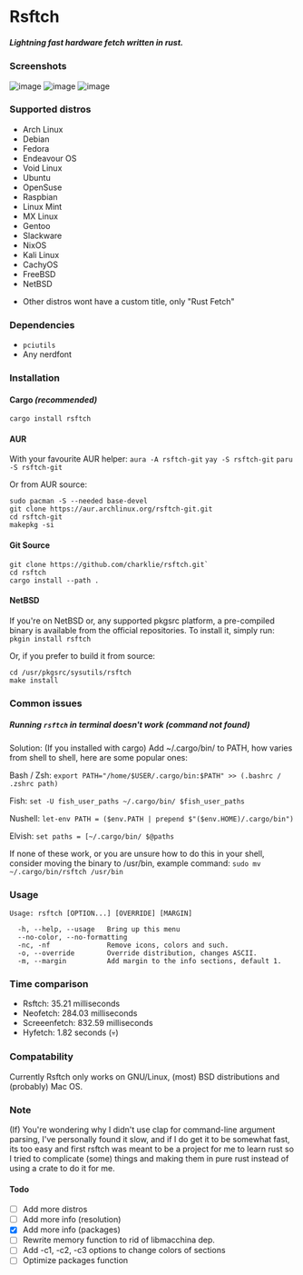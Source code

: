 # Rsftch

##### _Lightning fast hardware fetch written in rust._

### Screenshots

![image](https://github.com/charklie/rsftch/assets/157241212/9c465f98-259d-4db9-a07d-b93f3690080f)
![image](https://github.com/charklie/rsftch/assets/157241212/a745b58f-d42a-4a6e-9c15-2504b8442ed5)
![image](https://github.com/charklie/rsftch/assets/157241212/f6ff6352-b7da-4e18-a867-7f0c62f62a35)

### Supported distros
- Arch Linux
- Debian
- Fedora
- Endeavour OS
- Void Linux
- Ubuntu
- OpenSuse
- Raspbian
- Linux Mint
- MX Linux
- Gentoo
- Slackware
- NixOS
- Kali Linux
- CachyOS
- FreeBSD
- NetBSD

* Other distros wont have a custom title, only "Rust Fetch"

### Dependencies
- `pciutils`
- Any nerdfont

### Installation
#### Cargo _(recommended)_
`cargo install rsftch`

#### AUR
With your favourite AUR helper:
`aura -A rsftch-git`
`yay -S rsftch-git`
`paru -S rsftch-git`

Or from AUR source:
```
sudo pacman -S --needed base-devel
git clone https://aur.archlinux.org/rsftch-git.git
cd rsftch-git
makepkg -si
```
#### Git Source
```
git clone https://github.com/charklie/rsftch.git`
cd rsftch
cargo install --path .
```

#### NetBSD
If you're on NetBSD or, any supported pkgsrc platform, a pre-compiled binary is available from the official repositories.
To install it, simply run:
`pkgin install rsftch`

Or, if you prefer to build it from source:
```
cd /usr/pkgsrc/sysutils/rsftch
make install
```
### Common issues
##### Running `rsftch` in terminal doesn't work (command not found)
Solution: (If you installed with cargo) Add ~/.cargo/bin/ to PATH, how varies from shell to shell, here are some popular ones:

Bash / Zsh:
`export PATH="/home/$USER/.cargo/bin:$PATH" >> (.bashrc / .zshrc path)`

Fish:
`set -U fish_user_paths ~/.cargo/bin/ $fish_user_paths`

Nushell:
`let-env PATH = ($env.PATH | prepend $"($env.HOME)/.cargo/bin")`

Elvish:
`set paths = [~/.cargo/bin/ $@paths`

If none of these work, or you are unsure how to do this in your shell, consider moving the binary to /usr/bin, example command:
`sudo mv ~/.cargo/bin/rsftch /usr/bin`
### Usage
```
Usage: rsftch [OPTION...] [OVERRIDE] [MARGIN]

  -h, --help, --usage   Bring up this menu
  --no-color, --no-formatting
  -nc, -nf              Remove icons, colors and such.
  -o, --override        Override distribution, changes ASCII.
  -m, --margin          Add margin to the info sections, default 1.
```
### Time comparison
- Rsftch: 35.21 milliseconds
- Neofetch: 284.03 milliseconds
- Screeenfetch: 832.59 milliseconds
- Hyfetch: 1.82 seconds (💀)

### Compatability
Currently Rsftch only works on GNU/Linux, (most) BSD distributions and (probably) Mac OS.

### Note
(If) You're wondering why I didn't use clap for command-line argument parsing, I've personally found it slow, and if I do get it to be somewhat fast, its too easy and first rsftch was meant to be a project for me to learn rust so I tried to complicate (some) things and making them in pure rust instead of using a crate to do it for me.

#### Todo
- [ ] Add more distros
- [ ] Add more info (resolution)
- [X] Add more info (packages)
- [ ] Rewrite memory function to rid of libmacchina dep.
- [ ] Add -c1, -c2, -c3 options to change colors of sections
- [ ] Optimize packages function
